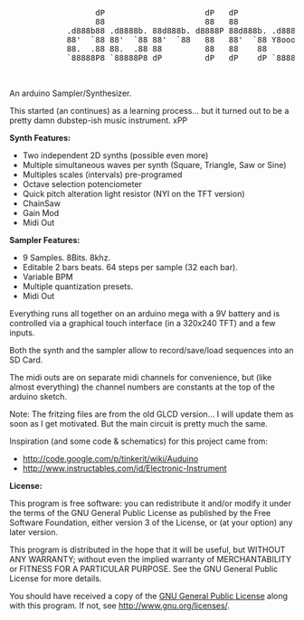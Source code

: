 <pre>
			      dP                     dP   dP                  dP                     
			      88                     88   88                  88                     
			.d888b88 .d8888b. 88d888b. d8888P 88d888b. .d8888b. d8888P .d8888b. 88d888b. 
			88'  `88 88'  `88 88'  `88   88   88'  `88 Y8ooooo.   88   88ooood8 88'  `88 
			88.  .88 88.  .88 88         88   88    88       88   88   88.  ... 88.  .88 
			`88888P8 `88888P8 dP         dP   dP    dP `88888P'   dP   `88888P' 88Y888P' 
			                                                                    88       
			                                                                    dP       
</pre>

An arduino Sampler/Synthesizer.

This started (an continues) as a learning process... but it turned out to be a pretty damn dubstep-ish music instrument. xPP

**Synth Features:**

- Two independent 2D synths (possible even more)
- Multiple simultaneous waves per synth (Square, Triangle, Saw or Sine)
- Multiples scales (intervals) pre-programed
- Octave selection potenciometer
- Quick pitch alteration light resistor (NYI on the TFT version)
- ChainSaw
- Gain Mod
- Midi Out

**Sampler Features:**

- 9 Samples. 8Bits. 8khz.
- Editable 2 bars beats. 64 steps per sample (32 each bar).
- Variable BPM
- Multiple quantization presets.
- Midi Out

Everything runs all together on an arduino mega with a 9V battery and is controlled via a graphical touch interface (in a 320x240 TFT) and a few inputs.

Both the synth and the sampler allow to record/save/load sequences into an SD Card.

The midi outs are on separate midi channels for convenience, but (like almost everything) the channel numbers are constants at the top of the arduino sketch.

Note: The fritzing files are from the old GLCD version... I will update them as soon as I get motivated. But the main circuit is pretty much the same.

Inspiration (and some code & schematics) for this project came from:

- http://code.google.com/p/tinkerit/wiki/Auduino
- http://www.instructables.com/id/Electronic-Instrument

**License:**

This program is free software: you can redistribute it and/or modify
it under the terms of the GNU General Public License as published by
the Free Software Foundation, either version 3 of the License, or
(at your option) any later version.

This program is distributed in the hope that it will be useful,
but WITHOUT ANY WARRANTY; without even the implied warranty of
MERCHANTABILITY or FITNESS FOR A PARTICULAR PURPOSE. See the
GNU General Public License for more details.

You should have received a copy of the [GNU General Public License](blob/master/LICENSE)
along with this program. If not, see <http://www.gnu.org/licenses/>.
